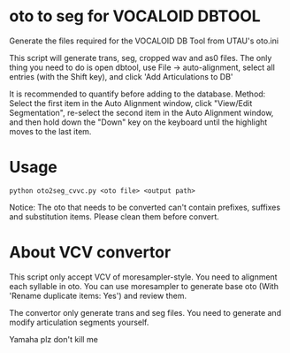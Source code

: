 # oto to seg for VOCALOID DBTOOL
Generate the files required for the VOCALOID DB Tool from UTAU's oto.ini

This script will generate trans, seg, cropped wav and as0 files. The only thing you need to do is open dbtool, use File -> auto-alignment, select all entries (with the Shift key), and click 'Add Articulations to DB'

It is recommended to quantify before adding to the database. Method: Select the first item in the Auto Alignment window, click "View/Edit Segmentation", re-select the second item in the Auto Alignment window, and then hold down the "Down" key on the keyboard until the highlight moves to the last item.

# Usage
```
python oto2seg_cvvc.py <oto file> <output path>
```

Notice: The oto that needs to be converted can't contain prefixes, suffixes and substitution items. Please clean them before convert.

# About VCV convertor
This script only accept VCV of moresampler-style. You need to alignment each syllable in oto. You can use moresampler to generate base oto (With 'Rename duplicate items: Yes') and review them.

The convertor only generate trans and seg files. You need to generate and modify articulation segments yourself.

Yamaha plz don't kill me